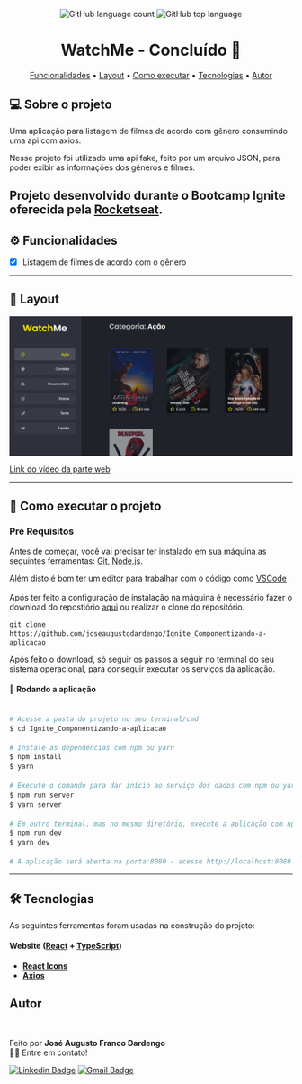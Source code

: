 
<p align="center">
  <img alt="GitHub language count" src="https://img.shields.io/github/languages/count/joseaugustodardengo/Ignite_Componentizando-a-aplicacao">

  <img alt="GitHub top language" src="https://img.shields.io/github/languages/top/joseaugustodardengo/Ignite_Componentizando-a-aplicacao">  
 
</p>

<h1 align="center"> 
	 WatchMe - Concluído 🚀
</h1>

<p align="center">
 <a href="#funcionalidades">Funcionalidades</a> •
 <a href="#layout">Layout</a> • 
 <a href="#como-executar-o-projeto">Como executar</a> • 
 <a href="#tecnologias">Tecnologias</a> • 
 <a href="#autor">Autor</a>  
</p>


## 💻 Sobre o projeto

Uma aplicação para listagem de filmes de acordo com gênero consumindo uma api com axios. 

Nesse projeto foi utilizado uma api fake, feito por um arquivo JSON, para poder exibir as informações dos gêneros e filmes.

Projeto desenvolvido durante o Bootcamp Ignite oferecida pela [Rocketseat](https://rocketseat.com.br/).
---

<h2 id="funcionalidades">⚙️ Funcionalidades</h2>

- [x] Listagem de filmes de acordo com o gênero 

---

<h2 id="layout"> 🎨 Layout </h2>

<p align="center" style="display: flex; align-items: flex-start; justify-content: center;">
  <img alt="Movies" title="#Movies" src="./assets/filmes.png" /> 
</p>
<a href="https://www.loom.com/share/4a72aba0bd164d30a697671de61f7f80" target="_blank">Link do vídeo da parte web </a>

---

<h2 id="como-executar-o-projeto"> 🚀 Como executar o projeto </h2>

### Pré Requisitos
Antes de começar, você vai precisar ter instalado em sua máquina as seguintes ferramentas:
[Git](https://git-scm.com), [Node.js](https://nodejs.org/en/). 

Além disto é bom ter um editor para trabalhar com o código como [VSCode](https://code.visualstudio.com/) <br/> <br/>
Após ter feito a configuração de instalação na máquina é necessário fazer o download do repostiório [aqui](https://github.com/joseaugustodardengo/Ignite_Componentizando-a-aplicacao/archive/master.zip)
ou realizar o clone do repositório.
```
git clone https://github.com/joseaugustodardengo/Ignite_Componentizando-a-aplicacao
```
Após feito o download, só seguir os passos a seguir no terminal do seu sistema operacional, para conseguir executar os serviços da aplicação.

#### 🧭 Rodando a aplicação

```bash

# Acesse a pasta do projeto no seu terminal/cmd
$ cd Ignite_Componentizando-a-aplicacao

# Instale as dependências com npm ou yarn
$ npm install
$ yarn

# Execute o comando para dar início ao serviço dos dados com npm ou yarn
$ npm run server
$ yarn server

# Em outro terminal, mas no mesmo diretório, execute a aplicação com npm ou yarn
$ npm run dev
$ yarn dev

# A aplicação será aberta na porta:8080 - acesse http://localhost:8080
```
---

<h2 id="tecnologias"> 🛠 Tecnologias </h2>

As seguintes ferramentas foram usadas na construção do projeto:

#### **Website**  ([React](https://reactjs.org/)  +  [TypeScript](https://www.typescriptlang.org/))

-   **[React Icons](https://react-icons.github.io/react-icons/)**
-   **[Axios](https://github.com/axios/axios)**

<h2 id="autor"> Autor </h2>
<img style="border-radius: 50%;" src="https://avatars1.githubusercontent.com/u/60450451?s=460&u=b5f6c306e7760f9d0b89839c5e0b6b105db684a0&v=4" width="100px;" alt=""/>

Feito por **José Augusto Franco Dardengo** <br/>
👋🏽 Entre em contato!

[![Linkedin Badge](https://img.shields.io/badge/-José-blue?style=flat-square&logo=Linkedin&logoColor=white&link=https://www.linkedin.com/in/jose-augusto-franco-dardengo/)](https://www.linkedin.com/in/jose-augusto-franco-dardengo/) 
[![Gmail Badge](https://img.shields.io/badge/-jfrancodardengo@gmail.com-c14438?style=flat-square&logo=Gmail&logoColor=white&link=mailto:jfrancodardengo@gmail.com)](mailto:jfrancodardengo@gmail.com)

